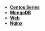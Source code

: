 
- [**Centos Series**](zh-cn/centos/)
- [**MongoDB**](zh-cn/mongodb)
- [**Web**](zh-cn/web/)
- [**Nginx**](zh-cn/nginx)